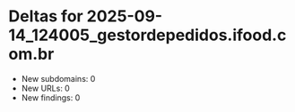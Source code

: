 # Deltas for 2025-09-14_124005_gestordepedidos.ifood.com.br
- New subdomains: 0
- New URLs: 0
- New findings: 0

